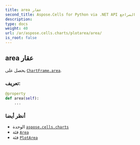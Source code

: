 ```yaml
---
title: area عقار
second_title: Aspose.Cells for Python via .NET API المراجع
description:
type: docs
weight: 40
url: /ar/aspose.cells.charts/plotarea/area/
is_root: false
---
```

##  area عقار

يحصل على [`ChartFrame.area`](/cells/python-net/ar/aspose.cells.charts/chartframe#area).
###  تعريف:
```python
@property
def area(self):
    ...
```

###  أنظر أيضا
* الوحدة [`aspose.cells.charts`](../../)
* فئة [`Area`](/cells/python-net/ar/aspose.cells.drawing/area)
* فئة [`PlotArea`](/cells/python-net/ar/aspose.cells.charts/plotarea)
